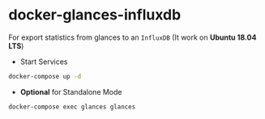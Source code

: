 # docker-glances-influxdb

For export statistics from glances to an `InfluxDB` (It work on **Ubuntu 18.04 LTS**)

- Start Services

```bash
docker-compose up -d
```

- **Optional** for Standalone Mode

```bash
docker-compose exec glances glances
```
